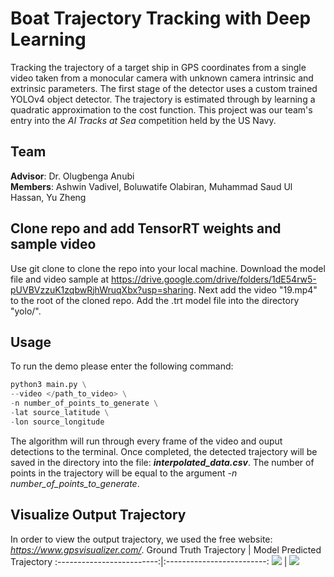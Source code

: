# Boat Trajectory Tracking with Deep Learning
Tracking the trajectory of a target ship in GPS coordinates from a single video taken from a monocular camera with unknown camera intrinsic and extrinsic parameters. The first stage of the detector uses a custom trained YOLOv4 object detector. The trajectory is estimated through by learning a quadratic approximation to the cost function. 
This project was our team's entry into the <em>AI Tracks at Sea</em> competition held by the US Navy.
## Team
**Advisor**: Dr. Olugbenga Anubi <br />
**Members**: Ashwin Vadivel, Boluwatife Olabiran, Muhammad Saud Ul Hassan, Yu Zheng

## Clone repo and add TensorRT weights and sample video
Use git clone to clone the repo into your local machine. Download the model file and video sample at https://drive.google.com/drive/folders/1dE54rw5-pUVBVzzuK1zqbwRjhWruqXbx?usp=sharing. Next add the video "19.mp4" to the root of the cloned repo. Add the .trt model file into the directory "yolo/".
## Usage
To run the demo please enter the following command: 
```python
python3 main.py \
--video </path_to_video> \
-n number_of_points_to_generate \
-lat source_latitude \
-lon source_longitude
```
The algorithm will run through every frame of the video and ouput detections to the terminal. Once completed, the detected trajectory will be saved in the directory into the file: <strong><em>interpolated_data.csv</em></strong>. The number of points in the trajectory will be equal to the argument <em>-n number_of_points_to_generate</em>.
## Visualize Output Trajectory 
In order to view the output trajectory, we used the free website: <em>https://www.gpsvisualizer.com/</em>.
Ground Truth Trajectory             | Model Predicted Trajectory
:-------------------------:|:-------------------------:
<img src="https://github.com/ashwinv96/Boat-Trajectory-Tracking-without-Camera-Params/blob/master/gt.png?raw=true"/>  | <img src="https://github.com/ashwinv96/Boat-Trajectory-Tracking-without-Camera-Params/blob/master/gt.png?raw=true"/>
